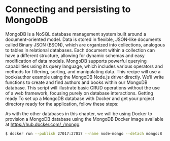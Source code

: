 # Connecting and persisting to MongoDB

MongoDB is a NoSQL database management system built around a document-oriented model. Data
is stored in flexible, JSON-like documents called Binary JSON (BSON), which are organized into
collections, analogous to tables in relational databases. Each document within a collection can have
a different structure, allowing for dynamic schemas and easy modification of data models.
MongoDB supports powerful querying capabilities using its query language, which includes various
operators and methods for filtering, sorting, and manipulating data.
This recipe will use a book/author example using the MongoDB Node.js driver directly. We’ll write
functions to create and find authors and books within our MongoDB database. This script will illustrate
basic CRUD operations without the use of a web framework, focusing purely on database interactions.
Getting ready
To set up a MongoDB database with Docker and get your project directory ready for the application,
follow these steps:

As with the other databases in this chapter, we will be using Docker to provision a MongoDB
database using the MongoDB Docker image available at <https://hub.docker.com/_/mongo>:

```Bash
$ docker run --publish 27017:27017 --name node-mongo --detach mongo:8
```
